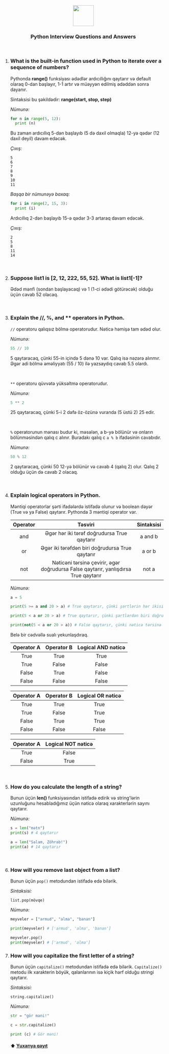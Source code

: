 <div align="center">
  <img width="65" src="https://i.postimg.cc/50RBRxjd/python.png">

### **Python Interview Questions and Answers**

</div>
<br />

1.  ### **What is the built-in function used in Python to iterate over a sequence of numbers?**

    Pythonda **range()** funksiyası ədədlər ardıcıllığını qaytarır və default olaraq 0-dan başlayır, 1-1 artır və müəyyən edilmiş ədəddən sonra dayanır.

    Sintaksisi bu şəkildədir: **range(start, stop, step)**

    _Nümunə:_

    ```py
    for n in range(5, 12):
      print (n)
    ```

    Bu zaman ardıcıllıq 5-dən başlayıb (5 də daxil olmaqla) 12-yə qədər (12 daxil deyil) davam edəcək.

    _Çıxış:_

    ```
    5
    6
    7
    8
    9
    10
    11
    ```

    _Başqa bir nümunəyə baxaq:_

    ```py
    for i in range(2, 15, 3):
      print (i)
    ```

    Ardıcıllıq 2-dən başlayıb 15-ə qədər 3-3 artaraq davam edəcək.

    _Çıxış:_

    ```
    2
    5
    8
    11
    14
    ```

<br />

2. ### **Suppose list1 is [2, 12, 222, 55, 52]. What is list1[-1]?**
   Ədəd mənfi (sondan başlayacaq) və 1 (1-ci ədədi götürəcək) olduğu üçün cavab 52 olacaq.

<br />

3. ### **Explain the //, %, and \*\* operators in Python.**

   `//` operatoru qalıqsız bölmə operatorudur. Nəticə həmişə tam ədəd olur. <br>

   _Nümunə:_

   ```py
   55 // 10
   ```

   5 qaytaracaq, çünki 55-in içində 5 dənə 10 var. Qalıq isə nəzərə alınmır. Əgər adi bölmə əməliyyatı (55 / 10) ilə yazsaydıq cavab 5.5 olardı.

   <br />

   `**` operatoru qüvvətə yüksəltmə operatorudur. <br />

   _Nümunə:_

   ```py
   5 ** 2
   ```

   25 qaytaracaq, çünki 5-i 2 dəfə öz-özünə vuranda (5 üstü 2) 25 edir.

   <br />

   `%` operatorunun mənası budur ki, məsələn, a b-yə bölünür və onların bölünməsindən qalıq c alınır. Buradakı qalıq c `a % b` ifadəsinin cavabıdır.

   _Nümunə:_

   ```py
   50 % 12
   ```

   2 qaytaracaq, çünki 50 12-yə bölünür və cavab 4 (qalıq 2) olur. Qalıq 2 olduğu üçün də cavab 2 olacaq.

<br />

4. ### **Explain logical operators in Python.**

   Məntiqi operatorlar şərti ifadələrdə istifadə olunur və boolean dəyər (True və ya False) qaytarır. Pythonda 3 məntiqi operator var.

   | Operator |                                       Təsviri                                       | Sintaksisi |
   | :------: | :---------------------------------------------------------------------------------: | :--------: |
   |   and    |                     Əgər hər iki tərəf doğrudursa True qaytarır                     |  a and b   |
   |    or    |                   Əgər iki tərəfdən biri doğrudursa True qaytarır                   |   a or b   |
   |   not    | Nəticəni tərsinə çevirir, əgər doğrudursa False qaytarır, yanlışdırsa True qaytarır |   not a    |

   _Nümunə:_

   ```py
   a = 5

   print(5 >= a and 20 > a) # True qaytarır, çünki şərtlərin hər ikisi də doğrudur

   print(5 < a or 20 > a) # True qaytarır, çünki şərtlərdən biri doğrudur

   print(not(5 < a or 20 > a)) # False qaytarır, çünki nəticə tərsinə çevrilir
   ```

   Belə bir cədvəllə sualı yekunlaşdıraq.

   | Operator A | Operator B | Logical AND nəticə |
   | :--------: | :--------: | :----------------: |
   |    True    |    True    |        True        |
   |    True    |   False    |       False        |
   |   False    |    True    |       False        |
   |   False    |   False    |       False        |

   | Operator A | Operator B | Logical OR nəticə |
   | :--------: | :--------: | :---------------: |
   |    True    |    True    |       True        |
   |    True    |   False    |       True        |
   |   False    |    True    |       True        |
   |   False    |   False    |       False       |

   | Operator A | Logical NOT nəticə |
   | :--------: | :----------------: |
   |    True    |       False        |
   |   False    |        True        |

   <br />

5. ### **How do you calculate the length of a string?**

   Bunun üçün **len()** funksiyasından istifadə edirik və string'lərin uzunluğunu hesabladığımız üçün nəticə olaraq xarakterlərin sayını qaytarır.

   _Nümunə:_

   ```py
   s = len("mətn")
   print(s) # 4 qaytarır

   a = len("Salam, Zöhrab!")
   print(a) # 14 qaytarır
   ```

   <br />

6. ### **How will you remove last object from a list?**

   Bunun üçün `pop()` metodundan istifadə edə bilərik.

   _Sintaksisi:_

   `list.pop(mövqe)`

   _Nümunə:_

   ```py
   meyveler = ["armud", "alma", "banan"]

   print(meyveler) # ['armud', 'alma', 'banan']

   meyveler.pop()
   print(meyveler) # ['armud', 'alma']
   ```

7. ### **How will you capitalize the first letter of a string?**

   Bunun üçün `capitalize()` metodundan istifadə edə bilərik. `Capitalize()` metodu ilk xarakterin böyük, qalanlarının isə kiçik hərf olduğu stringi qaytarır.

   _Sintaksisi:_

   `string.capitalize()`

   _Nümunə:_

   ```py
   str = "gör məni!"

   c = str.capitalize()

   print (c) # Gör məni!
   ```

   #### ⬆ [Yuxarıya qayıt](https://github.com/isbendiyarovanezrin/PythonQuestionsAndAnswers#readme)

